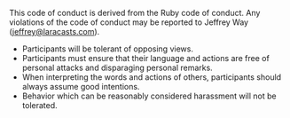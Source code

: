 This code of conduct is derived from the Ruby code of conduct. Any violations of the code of conduct may be reported to Jeffrey Way (jeffrey@laracasts.com).
 - Participants will be tolerant of opposing views.
 - Participants must ensure that their language and actions are free of personal attacks and disparaging personal remarks.
 - When interpreting the words and actions of others, participants should always assume good intentions.
 - Behavior which can be reasonably considered harassment will not be tolerated.